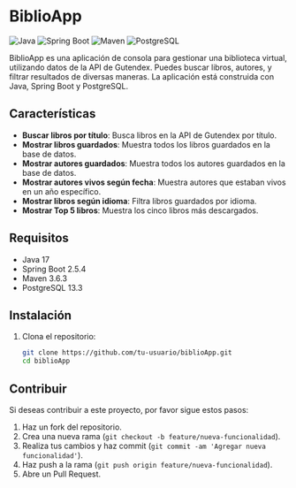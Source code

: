 # BiblioApp

![Java](https://img.shields.io/badge/Java-17-orange)
![Spring Boot](https://img.shields.io/badge/Spring%20Boot-2.5.4-brightgreen)
![Maven](https://img.shields.io/badge/Maven-3.6.3-blue)
![PostgreSQL](https://img.shields.io/badge/PostgreSQL-13.3-blue)

BiblioApp es una aplicación de consola para gestionar una biblioteca virtual, utilizando datos de la API de Gutendex. Puedes buscar libros, autores, y filtrar resultados de diversas maneras. La aplicación está construida con Java, Spring Boot y PostgreSQL.

## Características

- **Buscar libros por título**: Busca libros en la API de Gutendex por título.
- **Mostrar libros guardados**: Muestra todos los libros guardados en la base de datos.
- **Mostrar autores guardados**: Muestra todos los autores guardados en la base de datos.
- **Mostrar autores vivos según fecha**: Muestra autores que estaban vivos en un año específico.
- **Mostrar libros según idioma**: Filtra libros guardados por idioma.
- **Mostrar Top 5 libros**: Muestra los cinco libros más descargados.

## Requisitos

- Java 17
- Spring Boot 2.5.4
- Maven 3.6.3
- PostgreSQL 13.3

## Instalación

1. Clona el repositorio:
   ```bash
   git clone https://github.com/tu-usuario/biblioApp.git
   cd biblioApp

## Contribuir

Si deseas contribuir a este proyecto, por favor sigue estos pasos:

1. Haz un fork del repositorio.
2. Crea una nueva rama (`git checkout -b feature/nueva-funcionalidad`).
3. Realiza tus cambios y haz commit (`git commit -am 'Agregar nueva funcionalidad'`).
4. Haz push a la rama (`git push origin feature/nueva-funcionalidad`).
5. Abre un Pull Request.

